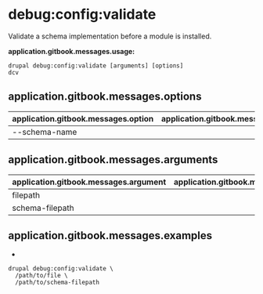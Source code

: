 # debug:config:validate
Validate a schema implementation before a module is installed.

**application.gitbook.messages.usage:**
```
drupal debug:config:validate [arguments] [options]
dcv
```

## application.gitbook.messages.options
application.gitbook.messages.option | application.gitbook.messages.details
-------|-------------
--schema-name | 

## application.gitbook.messages.arguments
application.gitbook.messages.argument | application.gitbook.messages.details
---------|-------------
filepath | 
schema-filepath | 

## application.gitbook.messages.examples
* 
```
drupal debug:config:validate \
  /path/to/file \
  /path/to/schema-filepath
```
